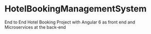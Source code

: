 # HotelBookingManagementSystem
End to End Hotel Booking Project with Angular 6 as front end and Microservices at the back-end 
